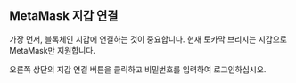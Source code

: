 ## MetaMask 지갑 연결
가장 먼저, 블록체인 지갑에 연결하는 것이 중요합니다. 현재 토카막 브리지는 지갑으로 MetaMask만 지원합니다.

오른쪽 상단의 지갑 연결 버튼을 클릭하고 비밀번호를 입력하여 로그인하십시오.